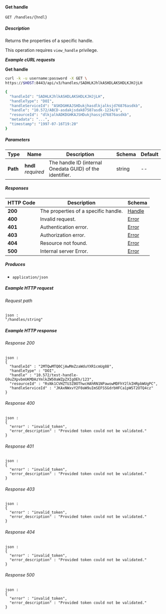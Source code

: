
<a name="get_handle"></a>
#### Get handle
```
GET /handles/{hndl}
```


##### Description
Returns the properties of a specific handle.

This operation requires `view_handle` privilege.

***Example cURL requests***

**Get handle**
```bash
curl -k -u username:password -X GET \
https://$HOST:8443/api/v3/handles/SADHLKJhlkASHDLAKSHDLKJHJjLH

{
  "handleId": "SADHLKJhlkASHDLAKSHDLKJHJjLH",
  "handleType": "DOI",
  "handleServiceId": "ASKDGHKAJSHDukjhasdlkjalksjd76876asdkb",
  "handle": "10.572/ABCD-asdakjsdak87587asdk-1234/8",
  "resourceId": "dlkjalkADKDGHKAJSHDukjhassjd76876asdkb",
  "metadata": "...",
  "timestamp": "1997-07-16T19:20"
}
```


##### Parameters

|Type|Name|Description|Schema|Default|
|---|---|---|---|---|
|**Path**|**hndl**  <br>*required*|The handle ID (internal Onedata GUID) of the identifier.|string|--|


##### Responses

|HTTP Code|Description|Schema|
|---|---|---|
|**200**|The properties of a specific handle.|[Handle](../definitions/Handle.md#handle)|
|**400**|Invalid request.|[Error](../definitions/Error.md#error)|
|**401**|Authentication error.|[Error](../definitions/Error.md#error)|
|**403**|Authorization error.|[Error](../definitions/Error.md#error)|
|**404**|Resource not found.|[Error](../definitions/Error.md#error)|
|**500**|Internal server Error.|[Error](../definitions/Error.md#error)|


##### Produces

* `application/json`


##### Example HTTP request

###### Request path
```
json :
"/handles/string"
```


##### Example HTTP response

###### Response 200
```
json :
{
  "handleId" : "2MTQwMTQ0CjAwMmZzaWduYXR1cmUg88",
  "handleType" : "DOI",
  "handle" : "10.572/test-handle-G9uZXpvbmUKMDAzYmlkZW50aWZpZXIgOEh/123",
  "resourceId" : "RsNk1CVHZTU3Z0OThwcHAhRN1NPawowMDFhY2lkIHRpbWUgPC",
  "handleServiceId" : "JKAxNWxvY2F0aW9uImSEFSSGdrbHFCa1pWST2OTQ4cz"
}
```


###### Response 400
```
json :
{
  "error" : "invalid_token",
  "error_description" : "Provided token could not be validated."
}
```


###### Response 401
```
json :
{
  "error" : "invalid_token",
  "error_description" : "Provided token could not be validated."
}
```


###### Response 403
```
json :
{
  "error" : "invalid_token",
  "error_description" : "Provided token could not be validated."
}
```


###### Response 404
```
json :
{
  "error" : "invalid_token",
  "error_description" : "Provided token could not be validated."
}
```


###### Response 500
```
json :
{
  "error" : "invalid_token",
  "error_description" : "Provided token could not be validated."
}
```



